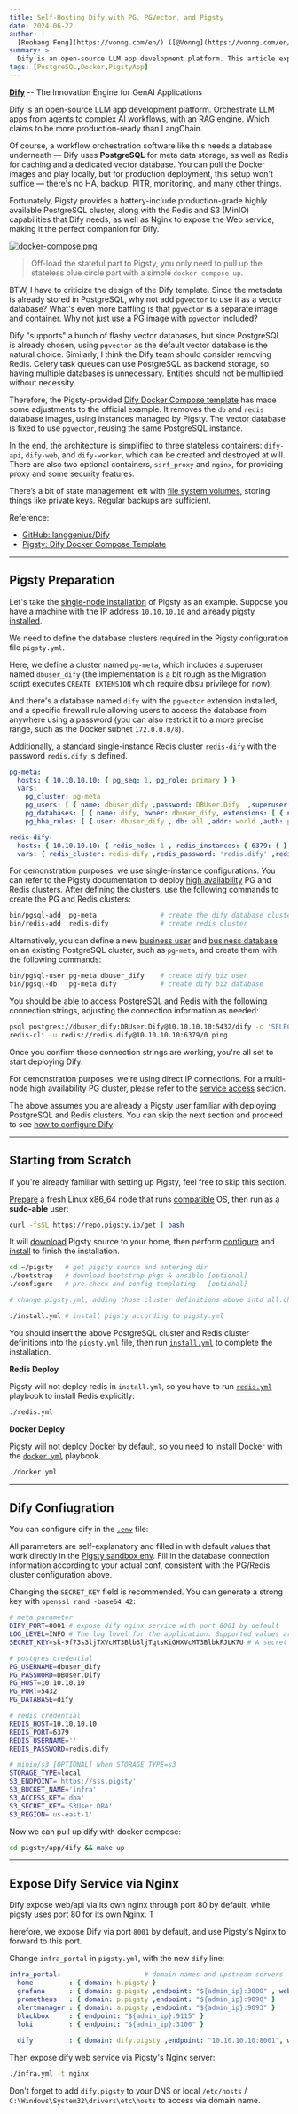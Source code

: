 ```yaml
---
title: Self-Hosting Dify with PG, PGVector, and Pigsty
date: 2024-06-22
author: |
  [Ruohang Feng](https://vonng.com/en/) ([@Vonng](https://vonng.com/en/)) | [Wechat Column](https://mp.weixin.qq.com)
summary: >
  Dify is an open-source LLM app development platform. This article explains how to self-host Dify using Pigsty.
tags: [PostgreSQL,Docker,PigstyApp]
---
```



[**Dify**](https://dify.ai/) -- The Innovation Engine for GenAI Applications 

Dify is an open-source LLM app development platform. Orchestrate LLM apps from agents to complex AI workflows, with an RAG engine.
Which claims to be more production-ready than LangChain.

Of course, a workflow orchestration software like this needs a database underneath — Dify uses **PostgreSQL** for meta data storage, as well as Redis for caching and a dedicated vector database.
You can pull the Docker images and play locally, but for production deployment, this setup won't suffice — there's no HA, backup, PITR, monitoring, and many other things.

Fortunately, Pigsty provides a battery-include production-grade highly available PostgreSQL cluster, along with the Redis and S3 (MinIO) capabilities that Dify needs, as well as Nginx to expose the Web service, making it the perfect companion for Dify.

[![docker-compose.png](docker-compose.png)](https://github.com/langgenius/dify/blob/main/docker/docker-compose.yaml)

> Off-load the stateful part to Pigsty, you only need to pull up the stateless blue circle part with a simple `docker compose up`.

BTW, I have to criticize the design of the Dify template. Since the metadata is already stored in PostgreSQL, why not add `pgvector` to use it as a vector database? What's even more baffling is that `pgvector` is a separate image and container. Why not just use a PG image with `pgvector` included?

Dify "supports" a bunch of flashy vector databases, but since PostgreSQL is already chosen, using `pgvector` as the default vector database is the natural choice. Similarly, I think the Dify team should consider removing Redis. Celery task queues can use PostgreSQL as backend storage, so having multiple databases is unnecessary. Entities should not be multiplied without necessity.

Therefore, the Pigsty-provided [Dify Docker Compose template](https://github.com/Vonng/pigsty/tree/master/app/dify) has made some adjustments to the official example. It removes the `db` and `redis` database images, using instances managed by Pigsty. The vector database is fixed to use `pgvector`, reusing the same PostgreSQL instance.

In the end, the architecture is simplified to three stateless containers: `dify-api`, `dify-web`, and `dify-worker`, which can be created and destroyed at will. There are also two optional containers, `ssrf_proxy` and `nginx`, for providing proxy and some security features.

There’s a bit of state management left with [file system volumes](https://github.com/Vonng/pigsty/blob/main/app/dify/docker-compose.yml#L128), storing things like private keys. Regular backups are sufficient.

Reference:

- [GitHub: langgenius/Dify](https://github.com/langgenius/dify/)
- [Pigsty: Dify Docker Compose Template](https://github.com/Vonng/pigsty/tree/master/app/dify)




------

## Pigsty Preparation

Let's take the [single-node installation](https://pigsty.io/docs/concept/arch/#singleton-meta) of Pigsty as an example. Suppose you have a machine with the IP address `10.10.10.10` and already pigsty [installed](https://pigsty.io/docs/setup/install).

We need to define the database clusters required in the Pigsty configuration file `pigsty.yml`.

Here, we define a cluster named `pg-meta`, which includes a superuser named `dbuser_dify` (the implementation is a bit rough as the Migration script executes `CREATE EXTENSION` which require dbsu privilege for now),

And there's a database named `dify` with the `pgvector` extension installed, and a specific firewall rule allowing users to access the database from anywhere using a password (you can also restrict it to a more precise range, such as the Docker subnet `172.0.0.0/8`).

Additionally, a standard single-instance Redis cluster `redis-dify` with the password `redis.dify` is defined.

```yaml
pg-meta:
  hosts: { 10.10.10.10: { pg_seq: 1, pg_role: primary } }
  vars:
    pg_cluster: pg-meta
    pg_users: [ { name: dbuser_dify ,password: DBUser.Dify  ,superuser: true ,pgbouncer: true ,roles: [ dbrole_admin ] } ]
    pg_databases: [ { name: dify, owner: dbuser_dify, extensions: [ { name: pgvector } ] } ]
    pg_hba_rules: [ { user: dbuser_dify , db: all ,addr: world ,auth: pwd ,title: 'allow dify user world pwd access' } ]

redis-dify:
  hosts: { 10.10.10.10: { redis_node: 1 , redis_instances: { 6379: { } } } }
  vars: { redis_cluster: redis-dify ,redis_password: 'redis.dify' ,redis_max_memory: 64MB }
```

For demonstration purposes, we use single-instance configurations. You can refer to the Pigsty documentation to deploy [high availability](/docs/concept/ha) PG and Redis clusters. After defining the clusters, use the following commands to create the PG and Redis clusters:

```bash
bin/pgsql-add  pg-meta                # create the dify database cluster
bin/redis-add  redis-dify             # create redis cluster
```

Alternatively, you can define a new [business user](/docs/pgsql/user) and [business database](/docs/pgsql/db) on an existing PostgreSQL cluster, such as `pg-meta`, and create them with the following commands:

```bash
bin/pgsql-user pg-meta dbuser_dify    # create dify biz user
bin/pgsql-db   pg-meta dify           # create dify biz database
```

You should be able to access PostgreSQL and Redis with the following connection strings, adjusting the connection information as needed:


```bash
psql postgres://dbuser_dify:DBUser.Dify@10.10.10.10:5432/dify -c 'SELECT 1'
redis-cli -u redis://redis.dify@10.10.10.10:6379/0 ping
```

Once you confirm these connection strings are working, you're all set to start deploying Dify.

For demonstration purposes, we're using direct IP connections. For a multi-node high availability PG cluster, please refer to the [service access](/docs/concept/svc) section.

The above assumes you are already a Pigsty user familiar with deploying PostgreSQL and Redis clusters. You can skip the next section and proceed to see [how to configure Dify](#dify-configuration).




------

## Starting from Scratch

If you're already familiar with setting up Pigsty, feel free to skip this section.

[Prepare](https://pigsty.io/docs/setup/prepare/) a fresh Linux x86_64 node that runs [compatible](https://pigsty.io/docs/reference/compatibility) OS, then run as a **sudo-able** user:

```bash
curl -fsSL https://repo.pigsty.io/get | bash
```

It will [download](#download) Pigsty source to your home, then perform [configure](#configure) and [install](#install) to finish the installation.

```bash
cd ~/pigsty   # get pigsty source and entering dir
./bootstrap   # download bootstrap pkgs & ansible [optional]
./configure   # pre-check and config templating   [optional]

# change pigsty.yml, adding those cluster definitions above into all.children 

./install.yml # install pigsty according to pigsty.yml
```

You should insert the above PostgreSQL cluster and Redis cluster definitions into the `pigsty.yml` file, then run [`install.yml`](https://pigsty.io/docs/infra#infrayml) to complete the installation.

**Redis Deploy**

Pigsty will not deploy redis in `install.yml`, so you have to run [`redis.yml`](/zh/docs/redis#redisyml) playbook to install Redis explicitly:

```bash
./redis.yml
```

**Docker Deploy**

Pigsty will not deploy Docker by default, so you need to install Docker with the [`docker.yml`](/zh/docs/docker#dockeryml) playbook.

```bash
./docker.yml
```



------

## Dify Confiugration

You can configure dify in the [`.env`](https://github.com/Vonng/pigsty/blob/main/app/dify/.env) file:

All parameters are self-explanatory and filled in with default values that work directly in the [Pigsty sandbox env](https://pigsty.io/docs/setup/provision/).
Fill in the database connection information according to your actual conf, consistent with the PG/Redis cluster configuration above.

Changing the `SECRET_KEY` field is recommended. You can generate a strong key with `openssl rand -base64 42`:

```bash
# meta parameter
DIFY_PORT=8001 # expose dify nginx service with port 8001 by default
LOG_LEVEL=INFO # The log level for the application. Supported values are `DEBUG`, `INFO`, `WARNING`, `ERROR`, `CRITICAL`
SECRET_KEY=sk-9f73s3ljTXVcMT3Blb3ljTqtsKiGHXVcMT3BlbkFJLK7U # A secret key for signing and encryption, gen with `openssl rand -base64 42`

# postgres credential
PG_USERNAME=dbuser_dify
PG_PASSWORD=DBUser.Dify
PG_HOST=10.10.10.10
PG_PORT=5432
PG_DATABASE=dify

# redis credential
REDIS_HOST=10.10.10.10
REDIS_PORT=6379
REDIS_USERNAME=''
REDIS_PASSWORD=redis.dify

# minio/s3 [OPTIONAL] when STORAGE_TYPE=s3
STORAGE_TYPE=local
S3_ENDPOINT='https://sss.pigsty'
S3_BUCKET_NAME='infra'
S3_ACCESS_KEY='dba'
S3_SECRET_KEY='S3User.DBA'
S3_REGION='us-east-1'
```

Now we can pull up dify with docker compose:

```bash
cd pigsty/app/dify && make up
```



------

## Expose Dify Service via Nginx

Dify expose web/api via its own nginx through port 80 by default, while pigsty uses port 80 for its own Nginx. T

herefore, we expose Dify via port `8001` by default, and use Pigsty's Nginx to forward to this port.  

Change `infra_portal` in `pigsty.yml`, with the new `dify` line:

```yaml
infra_portal:                     # domain names and upstream servers
  home         : { domain: h.pigsty }
  grafana      : { domain: g.pigsty ,endpoint: "${admin_ip}:3000" , websocket: true }
  prometheus   : { domain: p.pigsty ,endpoint: "${admin_ip}:9090" }
  alertmanager : { domain: a.pigsty ,endpoint: "${admin_ip}:9093" }
  blackbox     : { endpoint: "${admin_ip}:9115" }
  loki         : { endpoint: "${admin_ip}:3100" }
  
  dify         : { domain: dify.pigsty ,endpoint: "10.10.10.10:8001", websocket: true }
```

Then expose dify web service via Pigsty's Nginx server:

```bash
./infra.yml -t nginx
```

Don't forget to add `dify.pigsty` to your DNS or local `/etc/hosts` / `C:\Windows\System32\drivers\etc\hosts` to access via domain name.